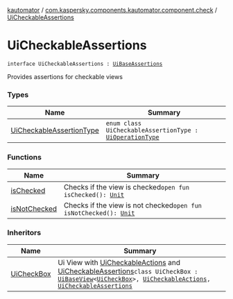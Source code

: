 [kautomator](../../index.md) / [com.kaspersky.components.kautomator.component.check](../index.md) / [UiCheckableAssertions](./index.md)

# UiCheckableAssertions

`interface UiCheckableAssertions : `[`UiBaseAssertions`](../../com.kaspersky.components.kautomator.component.common.assertions/-ui-base-assertions/index.md)

Provides assertions for checkable views

### Types

| Name | Summary |
|---|---|
| [UiCheckableAssertionType](-ui-checkable-assertion-type/index.md) | `enum class UiCheckableAssertionType : `[`UiOperationType`](../../com.kaspersky.components.kautomator.intercept.operation/-ui-operation-type/index.md) |

### Functions

| Name | Summary |
|---|---|
| [isChecked](is-checked.md) | Checks if the view is checked`open fun isChecked(): `[`Unit`](https://kotlinlang.org/api/latest/jvm/stdlib/kotlin/-unit/index.html) |
| [isNotChecked](is-not-checked.md) | Checks if the view is not checked`open fun isNotChecked(): `[`Unit`](https://kotlinlang.org/api/latest/jvm/stdlib/kotlin/-unit/index.html) |

### Inheritors

| Name | Summary |
|---|---|
| [UiCheckBox](../-ui-check-box/index.md) | Ui View with [UiCheckableActions](../-ui-checkable-actions/index.md) and [UiCheckableAssertions](./index.md)`class UiCheckBox : `[`UiBaseView`](../../com.kaspersky.components.kautomator.component.common.views/-ui-base-view/index.md)`<`[`UiCheckBox`](../-ui-check-box/index.md)`>, `[`UiCheckableActions`](../-ui-checkable-actions/index.md)`, `[`UiCheckableAssertions`](./index.md) |
